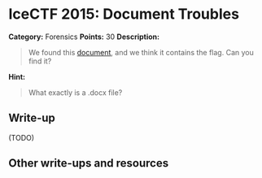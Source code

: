 # IceCTF 2015: Document Troubles

**Category:** Forensics
**Points:** 30
**Description:** 

> We found this <a target='_blank' href='/problem-static/stage2/forensics/doc_troubles/file.docx'>document</a>, and we think it contains the flag. Can you find it?

**Hint:**

> What exactly is a .docx file?

## Write-up

(TODO)

## Other write-ups and resources

